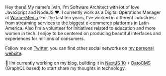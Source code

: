 Hey there! My name's Iván, I'm Software Architect with lot of love JavaScript and NodeJS ❤️. I currently work as a Digital Operations Manager at [WarnerMedia](https://www.warnermedia.com). For the last ten years, I've worked in different industries: from streaming services to the biggest e-commerce platforms in Latin America. Also I'm a volunteer for initiatives related to education and more women in tech. I enjoy to be centered on producing beautiful interfaces and experiences for millions of consumers.

Follow me on [Twitter](https://twitter.com/ivolivares), you can find other social networks on [my personal website](https://iolivares.com/).


🔭 I’m currently working on my blog, building it in [NextJS 10](https://nextjs.org/blog/next-10) + [DatoCMS](https://www.datocms.com/) (GraphQL based) to start share my thoughts in technology.
